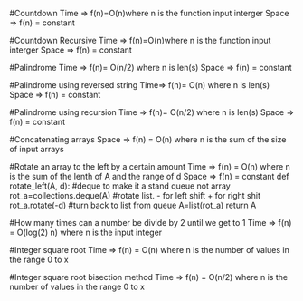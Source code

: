 #Countdown
Time => f(n)=O(n)where n is the function input interger
Space => f(n) = constant

#Countdown Recursive
Time => f(n)=O(n)where n is the function input interger
Space => f(n) = constant

#Palindrome
Time => f(n)= O(n/2)  where n is len(s)
Space => f(n) = constant

#Palindrome using reversed string
Time=> f(n)= O(n)  where n is len(s)
Space => f(n) = constant

#Palindrome using recursion
Time => f(n)= O(n/2)  where n is len(s)
Space => f(n) = constant

#Concatenating arrays
Space => f(n) = O(n) where n is the sum of the size of input arrays

#Rotate an array to the left by a certain amount
Time => f(n) = O(n) where n is the sum of the lenth of A and the range of d
Space => f(n) = constant
def rotate_left(A, d):
    #deque to make it a stand queue not array
    rot_a=collections.deque(A)
    #rotate list. - for left shift + for right shit
    rot_a.rotate(-d)
    #turn back to  list from queue
    A=list(rot_a)
    return A
	
#How many times can a number be divide by 2 until we get to 1
Time => f(n) = O(log(2) n) where n is the input integer 

#Integer square root
Time => f(n) = O(n) where n is the number of values in the range 0 to x

#Integer square root bisection method
Time => f(n) = O(n/2) where n is the number of values in the range 0 to x
